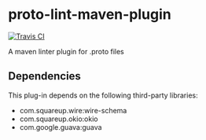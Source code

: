 # proto-lint-maven-plugin

[![Travis CI](https://travis-ci.org/dimitrovvlado/proto-lint-maven-plugin.svg?branch=master)](https://github.com/dimitrovvlado/proto-lint-maven-plugin)

A maven linter plugin for .proto files

## Dependencies

This plug-in depends on the following third-party libraries:

* com.squareup.wire:wire-schema
* com.squareup.okio:okio
* com.google.guava:guava